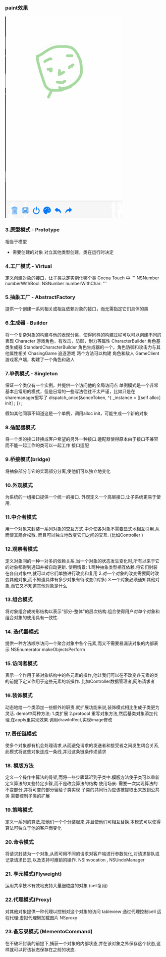 #  
###  paint效果
![image](https://github.com/hapiii/DesignPattern/blob/master/imgs/add.gif)
###  3.原型模式 - Prototype
相当于模型
- 需要创建的对象 对立其他类型创建，类在运行时决定

### 4.工厂模式 - Virtual
定义创建对象的接口，让子类决定实例化哪个类
Cocoa Touch 中 
'''
NSNumber numberWithBool:
NSNumber numberWithChar:
'''

### 5.抽象工厂 - AbstractFactory
提供一个创建一系列相关或相互依赖对象的接口，而无需指定它们具体的类

### 6.生成器 - Builder
将一个复杂对象的构建与他的表现分离，使得同样的构建过程可以可以创建不同的表现
Character 游戏角色，有攻击，防御，耐力等属性
CharacterBuilder 角色基类生成器
StandardCharacterBuilder 角色生成器的一个，角色防御和攻击力与其他属性相关
ChasingGame  追逐游戏 两个方法可以构建 角色和敌人
GameClient 游戏客户端，构建了一个角色和敌人

### 7.单例模式 - Singleton
保证一个类仅有一个实例，并提供一个访问他的全局访问点
单例模式是一个非常基本且常用的模式，但是日常的一些写法往往不太严谨，比如只是在sharemanager里写了
dispatch_once(&onceToken, ^{
    _instance = [[self alloc] init] ;
}) ;

假如其他同事不知道这是一个单例，调用alloc init，可能生成一个新的对象

### 8.适配器模式
将一个类的接口转换成客户希望的另外一种接口.适配器使得原本由于接口不兼容而不能一起工作的类可以一起工作
接口适配

### 9.桥接模式(bridge)
将抽象部分与它的实现部分分离,使他们可以独立地变化

### 10.外观模式
为系统的一组接口提供一个统一的接口. 外观定义一个高层接口,让子系统更易于使用.

### 11.中介者模式
用一个对象来封装一系列对象的交互方式.中介使各对象不需要显式地相互引用.从而使其耦合松散. 而且可以独立地改变它们之间的交互.
(比如Controller )

### 12.观察者模式
定义对象间的一种一对多的依赖关系,当一个对象的状态发生变化时,所有以来于它的对象都得到通知并被自动更新.
使用情景:
1.两种抽象类型相互依赖.将它们封装在各自对象中,就可以对它们单独进行改变和复用
2.对一个对象的改变需要同时改变其他对象,而不知道具体有多少对象有待改变(1对多)
3.一个对象必须通知其他对象,而它又不知道其他对象是什么

### 13.组合模式
将对象组合成树形结构以表示“部分-整体”的层次结构.组合使得用户对单个对象和组合对象的使用具有一致性.

### 14. 迭代器模式
提供一种方法顺序访问一个聚合对象中各个元素,而又不需要暴漏该对象的内部表示
NSEnumerator 
makeObjectsPerform

### 15.访问者模式
表示一个作用于某对象结构中的各元素的操作,他让我们可以在不改变各元素的类的前提下定义作用于这些元素的新操作.
比如Controller数据管理者,网络请求者


### 16.装饰模式
动态地给一个类添加一些额外的职责.就扩展功能来说,装饰模式相比生成子类更为灵活.
demo中两种方法:
1.类扩展
2.protocol 重写对象方法,然后基类对象添加代理,在apply里实现效果.调用drawInRect,实现image修改

### 17.责任链模式
使多个对象都有机会处理请求,从而避免请求的发送者和接受者之间发生耦合关系,此模式将这些对象连成一条线,并沿这条链条传递请求

### 18. 模版方法
定义一个操作中算法的骨架,而将一些步骤延迟到子类中.模版方法使子类可以重新定义算法的某些特定步骤,而不是改变算法的结构
使用场景:
需要一次实现算法的不变部分,并将可变的部分留给子类实现
子类的共同行为应该被提取出来放到公共类
需要控制子类的扩展

### 19.策略模式
定义一系列的算法,把他们一个个分装起来,并且使他们可相互替换.本模式可以使得算法可独立于他的客户而变化

### 20.命令模式
将请求封装为一个对象,从而可用不同的请求对客户端进行参数优化,对请求排队或记录请求日志,以及支持可撤销的操作.
NSInvocation , NSUndoManager 
### 21. 享元模式(Flyweight)
运用共享技术有效地支持大量细粒度的对象
(cell复用)

### 22.代理模式(Proxy)
对其他对象提供一种代理以控制对这个对象的访问
tableview 通过代理控制cell
远程代理:虚拟代理懒加载图片
NSproxy

### 23.备忘录模式 (MementoCommand)
在不破坏封装的前提下,捕获一个对象的内部状态,并在该对象之外保存这个状态,这样就可以将该状态保存在之前的状态.

